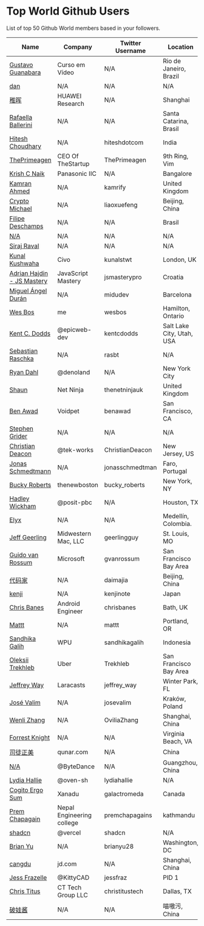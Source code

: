 # Top World Github Users

List of top 50 Github World members based in your followers.

<!-- START TOP USERS -->
| Name | Company | Twitter Username | Location | Repositories |
|------|---------|------------------|----------|--------------|
| [Gustavo Guanabara](https://github.com/gustavoguanabara) | Curso em Vídeo | N/A | Rio de Janeiro, Brazil | 8 |
| [dan](https://github.com/gaearon) | N/A | N/A | N/A | 288 |
| [稚晖](https://github.com/peng-zhihui) | HUAWEI Research | N/A | Shanghai | 59 |
| [Rafaella Ballerini](https://github.com/rafaballerini) | N/A | N/A | Santa Catarina, Brasil | 59 |
| [Hitesh Choudhary](https://github.com/hiteshchoudhary) | N/A | hiteshdotcom | India | 113 |
| [ThePrimeagen](https://github.com/ThePrimeagen) | CEO Of TheStartup | ThePrimeagen | 9th Ring, Vim | 228 |
| [Krish C Naik](https://github.com/krishnaik06) | Panasonic IIC | N/A | Bangalore | 344 |
| [Kamran Ahmed](https://github.com/kamranahmedse) | N/A | kamrify | United Kingdom | 106 |
| [Crypto Michael](https://github.com/michaelliao) | N/A | liaoxuefeng | Beijing, China | 106 |
| [Filipe Deschamps](https://github.com/filipedeschamps) | N/A | N/A | Brasil | 21 |
| [N/A](https://github.com/CodeWithHarry) | N/A | N/A | N/A | 38 |
| [Siraj Raval](https://github.com/llSourcell) | N/A | N/A | N/A | 482 |
| [Kunal Kushwaha](https://github.com/kunal-kushwaha) | Civo | kunalstwt | London, UK | 47 |
| [Adrian Hajdin - JS Mastery](https://github.com/adrianhajdin) | JavaScript Mastery | jsmasterypro | Croatia | 146 |
| [Miguel Ángel Durán](https://github.com/midudev) | N/A | midudev | Barcelona | 206 |
| [Wes Bos](https://github.com/wesbos) | me | wesbos | Hamilton, Ontario | 412 |
| [Kent C. Dodds](https://github.com/kentcdodds) | @epicweb-dev  | kentcdodds | Salt Lake City, Utah, USA | 736 |
| [Sebastian Raschka](https://github.com/rasbt) | N/A | rasbt | N/A | 144 |
| [Ryan Dahl](https://github.com/ry) | @denoland  | N/A | New York City | 61 |
| [Shaun](https://github.com/iamshaunjp) | Net Ninja | thenetninjauk | United Kingdom | 141 |
| [Ben Awad](https://github.com/benawad) | Voidpet | benawad | San Francisco, CA | 257 |
| [Stephen Grider](https://github.com/StephenGrider) | N/A | N/A | N/A | 122 |
| [Christian Deacon](https://github.com/gamemann) | @tek-works | ChristianDeacon | New Jersey, US | 173 |
| [Jonas Schmedtmann](https://github.com/jonasschmedtmann) | N/A | jonasschmedtman | Faro, Portugal | 7 |
| [Bucky Roberts](https://github.com/buckyroberts) | thenewboston | bucky_roberts | New York, NY | 45 |
| [Hadley Wickham](https://github.com/hadley) | @posit-pbc | N/A | Houston, TX | 354 |
| [Elyx](https://github.com/elyxdev) | N/A | N/A | Medellín, Colombia. | 14 |
| [Jeff Geerling](https://github.com/geerlingguy) | Midwestern Mac, LLC | geerlingguy | St. Louis, MO | 304 |
| [Guido van Rossum](https://github.com/gvanrossum) | Microsoft | gvanrossum | San Francisco Bay Area | 26 |
| [代码家](https://github.com/daimajia) | N/A | daimajia | Beijing, China | 91 |
| [kenji](https://github.com/kenjinote) | N/A | kenjinote | Japan | 641 |
| [Chris Banes](https://github.com/chrisbanes) | Android Engineer | chrisbanes | Bath, UK | 54 |
| [Mattt](https://github.com/mattt) | N/A | mattt | Portland, OR | 112 |
| [Sandhika Galih](https://github.com/sandhikagalih) | WPU | sandhikagalih | Indonesia | 94 |
| [Oleksii Trekhleb](https://github.com/trekhleb) | Uber | Trekhleb | San Francisco Bay Area | 25 |
| [Jeffrey Way](https://github.com/JeffreyWay) | Laracasts | jeffrey_way | Winter Park, FL | 67 |
| [José Valim](https://github.com/josevalim) | N/A | josevalim | Kraków, Poland | 52 |
| [Wenli Zhang](https://github.com/Ovilia) | N/A | OviliaZhang | Shanghai, China | 66 |
| [Forrest Knight](https://github.com/ForrestKnight) | N/A | N/A | Virginia Beach, VA | 39 |
| [司徒正美](https://github.com/RubyLouvre) | qunar.com | N/A | China | 129 |
| [N/A](https://github.com/CyC2018) | @ByteDance | N/A | Guangzhou, China | 7 |
| [Lydia Hallie](https://github.com/lydiahallie) | @oven-sh | lydiahallie | N/A | 62 |
| [Cogito Ergo Sum](https://github.com/standardgalactic) | Xanadu | galactromeda | Canada | 21826 |
| [Prem Chapagain](https://github.com/PremChapagain) | Nepal Engineering college | premchapagains | kathmandu | 2 |
| [shadcn](https://github.com/shadcn) | @vercel | shadcn | N/A | 222 |
| [Brian Yu](https://github.com/brianyu28) | N/A | brianyu28 | Washington, DC | 37 |
| [cangdu](https://github.com/bailicangdu) | jd.com | N/A | Shanghai, China | 22 |
| [Jess Frazelle](https://github.com/jessfraz) | @KittyCAD  | jessfraz | PID 1 | 148 |
| [Chris Titus](https://github.com/ChrisTitusTech) | CT Tech Group LLC | christitustech | Dallas, TX | 77 |
| [破娃酱](https://github.com/breakwa11) | N/A | N/A | 喵嗷污, China | 8 |
<!-- END TOP USERS -->
